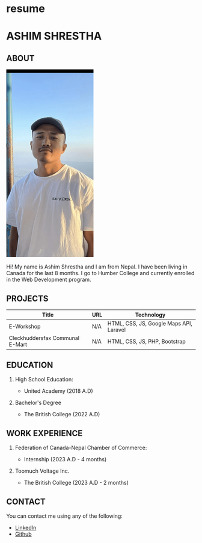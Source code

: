 # resume

# ASHIM SHRESTHA

## ABOUT

![Profile Pic](_readme/Ashim-Dai.png)

Hi! My name is Ashim Shrestha and I am from Nepal. I have been living in Canada for the last 8 months. I go to Humber College and currently enrolled in the Web Development program.

## PROJECTS

| Title |   URL  | Technology |
|-------|--------| -----------|
| E-Workshop  |   N/A |   HTML, CSS, JS, Google Maps API, Laravel  |
| Cleckhuddersfax Communal E-Mart  |   N/A |   HTML, CSS, JS, PHP, Bootstrap    |

## EDUCATION

1. High School Education:
    - United Academy (2018 A.D)

2. Bachelor's Degree
    - The British College (2022 A.D)

## WORK EXPERIENCE

1. Federation of Canada-Nepal Chamber of Commerce:
    - Internship (2023 A.D - 4 months)

2. Toomuch Voltage Inc.
    - The British College (2023 A.D - 2 months)

## CONTACT

You can contact me using any of the following:

- [LinkedIn](https://www.linkedin.com/in/ashim-shrestha-72a16a260/)
- [Github](https://github.com/AshimStha)
